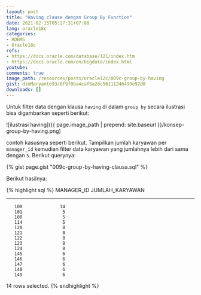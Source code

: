 ```yaml
---
layout: post
title: "Having clause dengan Group By Function"
date: 2021-02-15T05:27:31+07:00
lang: oracle18c
categories:
- RDBMS
- Oracle18c
refs: 
- https://docs.oracle.com/database/121/index.htm
- https://docs.oracle.com/en/bigdata/index.html
youtube: 
comments: true
image_path: /resources/posts/oracle12c/009c-group-by-having
gist: dimMaryanto93/8f9f0ba4caf5a28c56111246499e97d0
downloads: []
---
```



Untuk filter data dengan klausa `having` di dalam `group by` secara ilustrasi bisa digambarkan seperti berikut:

![ilustrasi having]({{ page.image_path | prepend: site.baseurl }}/konsep-group-by-having.png)

contoh kasusnya seperti berikut. Tampilkan jumlah karyawan per `manager_id` kemudian filter data karyawan yang jumlahnya lebih dari sama dengan `5`. Berikut querynya:

{% gist page.gist "009c-group-by-having-clausa.sql" %}

Berikut hasilnya:

{% highlight sql %}
MANAGER_ID JUMLAH_KARYAWAN
---------- ---------------
       100              14
       101               5
       108               5
       114               5
       120               8
       121               8
       122               8
       123               8
       124               8
       145               6
       146               6
       147               6
       148               6
       149               6

14 rows selected.
{% endhighlight %}
